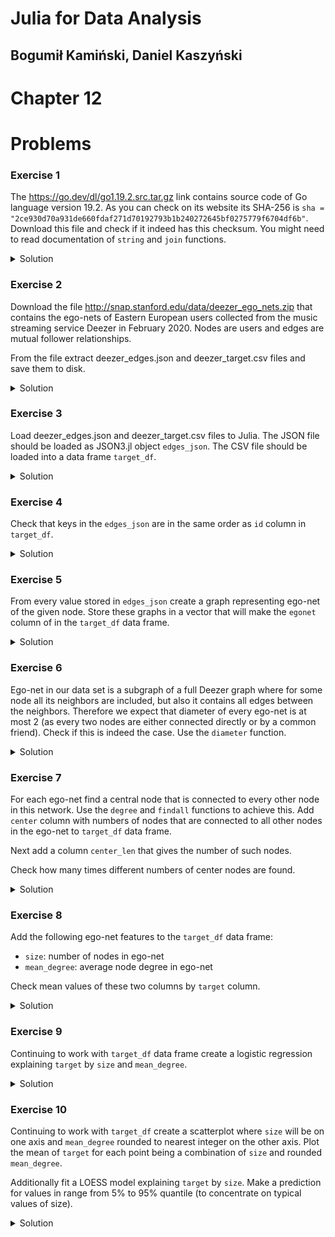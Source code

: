 # Julia for Data Analysis

## Bogumił Kamiński, Daniel Kaszyński

# Chapter 12

# Problems

### Exercise 1

The https://go.dev/dl/go1.19.2.src.tar.gz link contains source code of
Go language version 19.2. As you can check on its website its SHA-256
is `sha = "2ce930d70a931de660fdaf271d70192793b1b240272645bf0275779f6704df6b"`.
Download this file and check if it indeed has this checksum.
You might need to read documentation of `string` and `join` functions.

<details>
<summary>Solution</summary>

```
using Downloads
using SHA
Downloads.download("https://go.dev/dl/go1.19.2.src.tar.gz", "go.tar.gz")
shavec = open(sha256, "go.tar.gz")
shastr = join(string.(shavec; base=16, pad=2))
sha == shastr
```

The last line should produce `true`.

</details>

### Exercise 2

Download the file http://snap.stanford.edu/data/deezer_ego_nets.zip
that contains the ego-nets of Eastern European users collected from the music
streaming service Deezer in February 2020. Nodes are users and edges are mutual
follower relationships.

From the file extract deezer_edges.json and deezer_target.csv files and
save them to disk.

<details>
<summary>Solution</summary>

```
Downloads.download("http://snap.stanford.edu/data/deezer_ego_nets.zip", "ego.zip")
import ZipFile
archive = ZipFile.Reader("ego.zip")
idx = only(findall(x -> contains(x.name, "deezer_edges.json"), archive.files))
open("deezer_edges.json", "w") do io
    write(io, read(archive.files[idx]))
end
idx = only(findall(x -> contains(x.name, "deezer_target.csv"), archive.files))
open("deezer_target.csv", "w") do io
    write(io, read(archive.files[idx]))
end
close(archive)
```

</details>

### Exercise 3

Load deezer_edges.json and deezer_target.csv files to Julia.
The JSON file should be loaded as JSON3.jl object `edges_json`.
The CSV file should be loaded into a data frame `target_df`.

<details>
<summary>Solution</summary>

```
using CSV
using DataFrames
using JSON3
edges_json = JSON3.read(read("deezer_edges.json"))
target_df = CSV.read("deezer_target.csv", DataFrame)
```

</details>

### Exercise 4

Check that keys in the `edges_json` are in the same order as `id` column
in `target_df`.

<details>
<summary>Solution</summary>

This is short, but you need to have a good understanding of Julia types
and standar functions to properly write it:
```
Symbol.(target_df.id) == keys(edges_json)
```

</details>

### Exercise 5

From every value stored in `edges_json` create a graph representing
ego-net of the given node. Store these graphs in a vector that will make the
`egonet` column of in the `target_df` data frame.

<details>
<summary>Solution</summary>

```
using Graphs
function edgelist2graph(edgelist)
    nodes = sort!(unique(reduce(vcat, edgelist)))
    @assert 0:length(nodes)-1 == nodes
    g = SimpleGraph(length(nodes))
    for (a, b) in edgelist
        add_edge!(g, a+1, b+1)
    end
    return g
end
target_df.egonet = edgelist2graph(values(edges_json))
```

</details>

### Exercise 6

Ego-net in our data set is a subgraph of a full Deezer graph where for some
node all its neighbors are included, but also it contains all edges between the
neighbors.
Therefore we expect that diameter of every ego-net is at most 2 (as every
two nodes are either connected directly or by a common friend).
Check if this is indeed the case. Use the `diameter` function.

<details>
<summary>Solution</summary>

```
julia> extrema(diameter.(target_df.egonet))
(2, 2)
```

Indeed we see that for each ego-net diameter is 2.

</details>

### Exercise 7

For each ego-net find a central node that is connected to every other node
in this network. Use the `degree` and `findall` functions to achieve this.
Add `center` column with numbers of nodes that are connected to all other
nodes in the ego-net to `target_df` data frame.

Next add a column `center_len` that gives the number of such nodes.

Check how many times different numbers of center nodes are found.

<details>
<summary>Solution</summary>

```
target_df.center = map(target_df.egonet) do g
    findall(==(nv(g) - 1), degree(g))
end
target_df.center_len = length.(target_df.center)
combine(groupby(target_df, :center_len, sort=true), nrow)
```

Note that we used `map` since in this case it gives a convenient way to express
the condition we want to check.

We notice that in some cases it is impossible to identify the center of the
ego-net uniquely.

</details>

### Exercise 8

Add the following ego-net features to the `target_df` data frame:
* `size`: number of nodes in ego-net
* `mean_degree`: average node degree in ego-net

Check mean values of these two columns by `target` column.

<details>
<summary>Solution</summary>

```
using Statistics
target_df.size = nv.(target_df.egonet)
target_df.mean_degree = 2 .* ne.(target_df.egonet) ./ target_df.size
combine(groupby(target_df, :target, sort=true), [:size, :mean_degree] .=> mean)
```

It seems that for target equal to `0` size and average degree in the network are
a bit larger.

</details>

### Exercise 9

Continuing to work with `target_df` data frame create a logistic regression
explaining `target` by `size` and `mean_degree`.

<details>
<summary>Solution</summary>

```
using GLM
glm(@formula(target~size+mean_degree), target_df, Binomial(), LogitLink())
```

We see that only `size` is statistically significant.

</details>

### Exercise 10

Continuing to work with `target_df` create a scatterplot where `size` will be on
one axis and `mean_degree` rounded to nearest integer on the other axis.
Plot the mean of `target` for each point being a combination of `size` and
rounded `mean_degree`.

Additionally fit a LOESS model explaining `target` by `size`. Make a prediction
for values in range from 5% to 95% quantile (to concentrate on typical values
of size).

<details>
<summary>Solution</summary>

```
using Plots
target_df.round_degree = round.(Int, target_df.mean_degree)
agg_df = combine(groupby(target_df, [:size, :round_degree]), :target => mean)
scatter(agg_df.size, agg_df.round_degree;
        zcolor=agg_df.target_mean,
        xlabel="size", ylabel="rounded degree",
        label="mean target", xaxis=:log)
```

It is hard to visually see any strong relationship in the data.

```
import Loess
model = Loess.loess(target_df.size, target_df.target)
size_predict = quantile(target_df.size, 0.05):1.0:quantile(target_df.size, 0.95)
target_predict = Loess.predict(model, size_predict)
plot(size_predict, target_predict;
     xlabel="size", ylabel="predicted target", legend=false)
```

Between quantiles 5% and 95% of `size` we see a downward shaped relationship.

</details>
